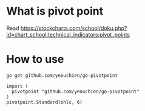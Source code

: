 # What is pivot point
Read https://stockcharts.com/school/doku.php?id=chart_school:technical_indicators:pivot_points

# How to use
```
go get github.com/yeouchien/go-pivotpoint

import (
  pivotpoint "github.com/yeouchien/go-pivotpoint"
)
pivotpoint.Standard(ohlc, 6)
```
